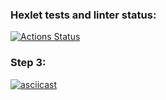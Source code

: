 ### Hexlet tests and linter status:
[![Actions Status](https://github.com/OlgaSolod/python-project-50/workflows/hexlet-check/badge.svg)](https://github.com/OlgaSolod/python-project-50/actions)


### Step 3:
[![asciicast](https://asciinema.org/a/guLsbV9ilZkM0IJPyM3PXMQfs.svg)](https://asciinema.org/a/guLsbV9ilZkM0IJPyM3PXMQfs)